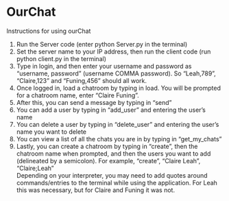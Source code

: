 # OurChat
Instructions for using ourChat <br />
1. Run the Server code (enter python Server.py in the terminal) <br />
2. Set the server name to your IP address, then run the client code (run python client.py in the terminal) <br />
3. Type in login, and then enter your username and password as “username, password” (username COMMA password). So “Leah,789”, “Claire,123” and “Funing,456” should all work. <br />
4. Once logged in, load a chatroom by typing in load. You will be prompted for a chatroom name, enter “Claire Funing”.<br />
5. After this, you can send a message by typing in “send” <br />
6. You can add a user by typing in “add_user” and entering the user’s name <br />
7. You can delete a user by typing in “delete_user” and entering the user’s name you want to delete <br />
8. You can view a list of all the chats you are in by typing in “get_my_chats” <br />
9. Lastly, you can create a chatroom by typing in “create”, then the chatroom name when prompted, and then the users you want to add (delineated by a semicolon). 
For example, “create”, “Claire Leah”, “Claire;Leah” <br />
Depending on your interpreter, you may need to add quotes around commands/entries to the terminal while using the application. For Leah this was necessary, but for Claire and Funing it was not. <br />
